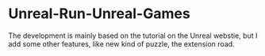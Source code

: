 # Unreal-Run-Unreal-Games
The development is mainly based on the tutorial on the Unreal webstie, but I add some other features, like new kind of puzzle, the extension road.

